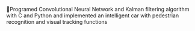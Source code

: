 Programed Convolutional Neural Network and Kalman filtering algorithm with C and Python and implemented an intelligent car with pedestrian recognition and visual tracking functions
